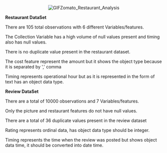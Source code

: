 <p align="center">
  <img  alt="GIF" src="https://images.bhaskarassets.com/webp/thumb/512x0/web2images/521/2024/04/22/9_1713772149.gif/>
 </p>


Zomato is an Indian restaurant aggregator and food delivery start-up founded by Deepinder Goyal and Pankaj Chaddah in 2008. Zomato provides information, menus, and user reviews of restaurants, and also has food delivery options from partner restaurants in select cities.

India is quite famous for its diverse multi-cuisine available in a large number of restaurants and hotel resorts, which is reminiscent of unity in diversity. The restaurant business in India is always evolving. More Indians are warming up to the idea of eating restaurant food whether by dining outside or getting food delivered. The growing number of restaurants in every state of India has been a motivation to inspect the data to get some insights, interesting facts, and figures about the Indian food industry in each city. So, this project focuses on analyzing the Zomato restaurant data for each city in India.

The Project focuses on Customers and Companies, you have to analyze the sentiments of the reviews given by the customer in the data and make some useful conclusions in the form of Visualizations. Also, cluster the Zomato restaurants into different segments. The data is visualized as it becomes easy to analyze data in an instant. The Analysis also solves some of the business cases that can directly help the customers find the Best restaurant in their locality and for the company to grow and work in the fields they are currently lagging in.

This could help in clustering the restaurants into segments. Also, the data has valuable information about cuisine and costing which can be used in cost vs. benefit analysis

Data could be used for sentiment analysis. Also, the metadata of reviewers can be used for identifying the critics in the industry.

There are two datasets provided 1st one has information about the restaurant and 2nd one Review of the restaurant.



# Zomato_Restaurant_Analysis

**Restaurant DataSet**

There are 105 total observations with 6 different Variables/features.

The Collection Variable has a high volume of null values present and timing also has null values.

There is no duplicate value present in the restaurant dataset.

The cost feature represent the amount but it shows the object type because it is separated by ',' comma

Timing represents operational hour but as it is represented in the form of text has an object data type.

**Review DataSet**

There are a total of 10000 observations and 7 Variables/features.

Only the picture and restaurant features do not have null values.

There are a total of 36 duplicate values present in the review dataset

Rating represents ordinal data, has object data type should be integer.

Timing represents the time when the review was posted but shows object data time, it should be converted into date time.

